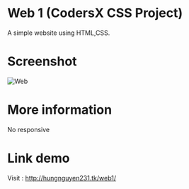 # Web 1 (CodersX CSS Project)
A simple website using HTML,CSS.
# Screenshot
![Web](http://hungnguyen231.tk/photo/codersx-web1-css.png)
# More information
No responsive
# Link demo
Visit : http://hungnguyen231.tk/web1/
